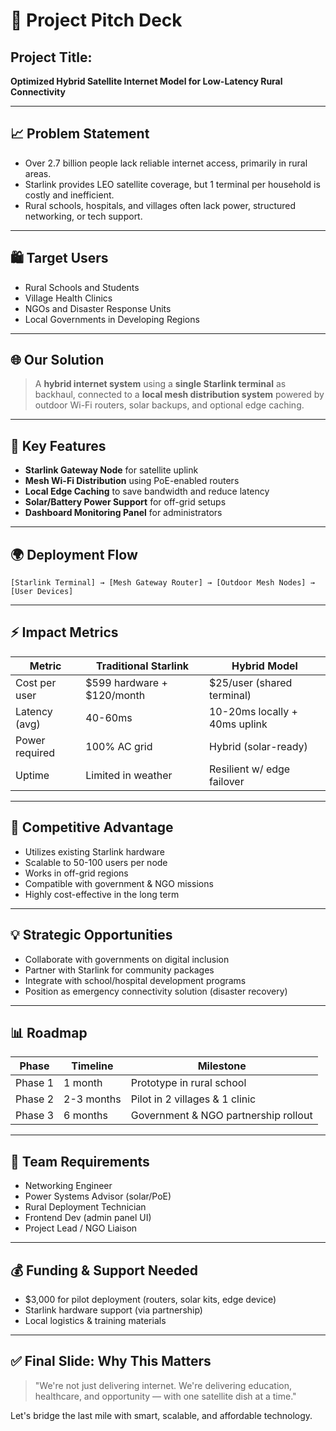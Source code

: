 # 🚀 Project Pitch Deck

## Project Title:

**Optimized Hybrid Satellite Internet Model for Low-Latency Rural Connectivity**

---

## 📈 Problem Statement

* Over 2.7 billion people lack reliable internet access, primarily in rural areas.
* Starlink provides LEO satellite coverage, but 1 terminal per household is costly and inefficient.
* Rural schools, hospitals, and villages often lack power, structured networking, or tech support.

---

## 🛍️ Target Users

* Rural Schools and Students
* Village Health Clinics
* NGOs and Disaster Response Units
* Local Governments in Developing Regions

---

## 🌐 Our Solution

> A **hybrid internet system** using a **single Starlink terminal** as backhaul, connected to a **local mesh distribution system** powered by outdoor Wi-Fi routers, solar backups, and optional edge caching.

---

## 🔌 Key Features

* **Starlink Gateway Node** for satellite uplink
* **Mesh Wi-Fi Distribution** using PoE-enabled routers
* **Local Edge Caching** to save bandwidth and reduce latency
* **Solar/Battery Power Support** for off-grid setups
* **Dashboard Monitoring Panel** for administrators

---

## 🌍 Deployment Flow

```
[Starlink Terminal] → [Mesh Gateway Router] → [Outdoor Mesh Nodes] → [User Devices]
```

---

## ⚡ Impact Metrics

| Metric         | Traditional Starlink         | Hybrid Model                  |
| -------------- | ---------------------------- | ----------------------------- |
| Cost per user  | \$599 hardware + \$120/month | \$25/user (shared terminal)   |
| Latency (avg)  | 40-60ms                      | 10-20ms locally + 40ms uplink |
| Power required | 100% AC grid                 | Hybrid (solar-ready)          |
| Uptime         | Limited in weather           | Resilient w/ edge failover    |

---

## 🚀 Competitive Advantage

* Utilizes existing Starlink hardware
* Scalable to 50-100 users per node
* Works in off-grid regions
* Compatible with government & NGO missions
* Highly cost-effective in the long term

---

## 💡 Strategic Opportunities

* Collaborate with governments on digital inclusion
* Partner with Starlink for community packages
* Integrate with school/hospital development programs
* Position as emergency connectivity solution (disaster recovery)

---

## 📊 Roadmap

| Phase   | Timeline   | Milestone                            |
| ------- | ---------- | ------------------------------------ |
| Phase 1 | 1 month    | Prototype in rural school            |
| Phase 2 | 2-3 months | Pilot in 2 villages & 1 clinic       |
| Phase 3 | 6 months   | Government & NGO partnership rollout |

---

## 💼 Team Requirements

* Networking Engineer
* Power Systems Advisor (solar/PoE)
* Rural Deployment Technician
* Frontend Dev (admin panel UI)
* Project Lead / NGO Liaison

---

## 💰 Funding & Support Needed

* \$3,000 for pilot deployment (routers, solar kits, edge device)
* Starlink hardware support (via partnership)
* Local logistics & training materials

---

## ✅ Final Slide: Why This Matters

> "We're not just delivering internet. We're delivering education, healthcare, and opportunity — with one satellite dish at a time."

Let's bridge the last mile with smart, scalable, and affordable technology.
